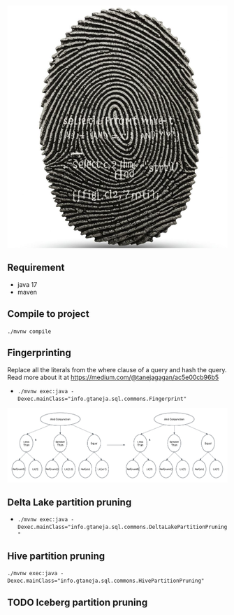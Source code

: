 <img src="doc/image/query-fingerprinting.jpg">

## Requirement 
- java 17
- maven 

## Compile to project
`./mvnw compile`

## Fingerprinting
Replace all the literals from the where clause of a query and hash the query.
Read more about it at https://medium.com/@tanejagagan/ac5e00cb96b5
- `./mvnw exec:java -Dexec.mainClass="info.gtaneja.sql.commons.Fingerprint"`

<img src="doc/image/tree-transformation.png">

## Delta Lake partition pruning
- `./mvnw exec:java -Dexec.mainClass="info.gtaneja.sql.commons.DeltaLakePartitionPruning"`

## Hive partition pruning
`./mvnw exec:java -Dexec.mainClass="info.gtaneja.sql.commons.HivePartitionPruning"`

## TODO Iceberg partition pruning